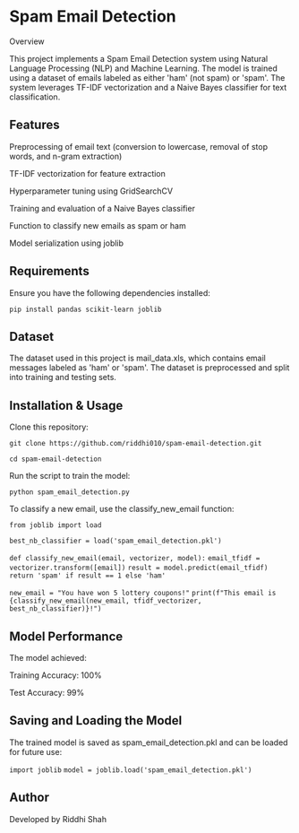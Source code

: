 # **Spam Email Detection**
Overview

This project implements a Spam Email Detection system using Natural Language Processing (NLP) and Machine Learning. The model is trained using a dataset of emails labeled as either 'ham' (not spam) or 'spam'. The system leverages TF-IDF vectorization and a Naive Bayes classifier for text classification.

## Features

Preprocessing of email text (conversion to lowercase, removal of stop words, and n-gram extraction)

TF-IDF vectorization for feature extraction

Hyperparameter tuning using GridSearchCV

Training and evaluation of a Naive Bayes classifier

Function to classify new emails as spam or ham

Model serialization using joblib

## Requirements

Ensure you have the following dependencies installed:

``` pip install pandas scikit-learn joblib ```

## Dataset

The dataset used in this project is mail_data.xls, which contains email messages labeled as 'ham' or 'spam'. The dataset is preprocessed and split into training and testing sets.

## Installation & Usage

Clone this repository:

``` git clone https://github.com/riddhi010/spam-email-detection.git ```

``` cd spam-email-detection ```

Run the script to train the model:

``` python spam_email_detection.py ```

To classify a new email, use the classify_new_email function:

``` from joblib import load ```

``` best_nb_classifier = load('spam_email_detection.pkl') ```

``` def classify_new_email(email, vectorizer, model): ```
   ``` email_tfidf = vectorizer.transform([email]) ```
   ``` result = model.predict(email_tfidf) ```
   ``` return 'spam' if result == 1 else 'ham' ``` 

``` new_email = "You have won 5 lottery coupons!" ```
``` print(f"This email is {classify_new_email(new_email, tfidf_vectorizer, best_nb_classifier)}!") ```

## Model Performance

The model achieved:

Training Accuracy: 100%

Test Accuracy: 99%

## Saving and Loading the Model

The trained model is saved as spam_email_detection.pkl and can be loaded for future use:

``` import joblib ```
``` model = joblib.load('spam_email_detection.pkl') ```

## Author

Developed by Riddhi Shah
